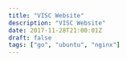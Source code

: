 ```yaml
---
title: "VISC Website"
description: "VISC Website"
date: 2017-11-28T21:00:01Z
draft: false
tags: ["go", "ubuntu", "nginx"]
---
```


